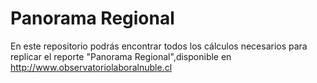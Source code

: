# Panorama Regional

En este repositorio podrás encontrar todos los cálculos necesarios para replicar el reporte "Panorama Regional",disponible en http://www.observatoriolaboralnuble.cl

